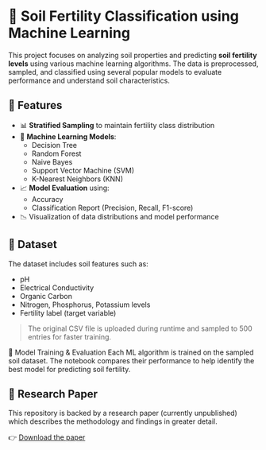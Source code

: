 # 🌱 Soil Fertility Classification using Machine Learning

This project focuses on analyzing soil properties and predicting **soil fertility levels** using various machine learning algorithms. The data is preprocessed, sampled, and classified using several popular models to evaluate performance and understand soil characteristics.

## 📌 Features

- 📊 **Stratified Sampling** to maintain fertility class distribution
- 🤖 **Machine Learning Models**:
  - Decision Tree
  - Random Forest
  - Naive Bayes
  - Support Vector Machine (SVM)
  - K-Nearest Neighbors (KNN)
- 📈 **Model Evaluation** using:
  - Accuracy
  - Classification Report (Precision, Recall, F1-score)
- 📉 Visualization of data distributions and model performance

## 🧪 Dataset

The dataset includes soil features such as:
- pH
- Electrical Conductivity
- Organic Carbon
- Nitrogen, Phosphorus, Potassium levels
- Fertility label (target variable)

> The original CSV file is uploaded during runtime and sampled to 500 entries for faster training.

🧠 Model Training & Evaluation
Each ML algorithm is trained on the sampled soil dataset. The notebook compares their performance to help identify the best model for predicting soil fertility.
## 📄 Research Paper

This repository is backed by a research paper (currently unpublished) which describes the methodology and findings in greater detail.

👉 [Download the paper](soil_analysis_paper.docx)
